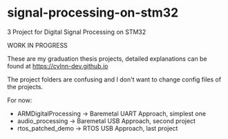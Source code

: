 # signal-processing-on-stm32
3 Project for Digital Signal Processing on STM32

WORK IN PROGRESS

These are my graduation thesis projects, detailed explanations can be found at https://cylnn-dev.github.io

The project folders are confusing and I don't want to change config files of the projects.

For now:

- ARMDigitalProcessing -> Baremetal UART Approach, simplest one
- audio_processing     -> Baremetal USB Approach, second project
- rtos_patched_demo    -> RTOS USB Approach, last project
